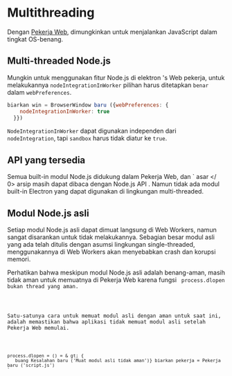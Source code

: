 # Multithreading

Dengan [Pekerja Web](https://developer.mozilla.org/en/docs/Web/API/Web_Workers_API/Using_web_workers), dimungkinkan untuk menjalankan JavaScript dalam tingkat OS-benang.

## Multi-threaded Node.js

Mungkin untuk menggunakan fitur Node.js di elektron 's Web pekerja, untuk melakukannya `nodeIntegrationInWorker` pilihan harus ditetapkan `benar` dalam `webPreferences`.

```javascript
biarkan win = BrowserWindow baru ({webPreferences: {
    nodeIntegrationInWorker: true
  }})
```

`NodeIntegrationInWorker` dapat digunakan independen dari `nodeIntegration`, tapi `sandbox` harus tidak diatur ke `true`.

## API yang tersedia

Semua built-in modul Node.js didukung dalam Pekerja Web, dan ` asar </ 0> 
arsip masih dapat dibaca dengan Node.js API . Namun tidak ada modul built-in Electron yang dapat digunakan di lingkungan multi-threaded.</p>

<h2>Modul Node.js asli</h2>

<p>Setiap modul Node.js asli dapat dimuat langsung di Web Workers, namun sangat disarankan untuk tidak melakukannya. Sebagian besar modul asli yang ada telah ditulis dengan asumsi lingkungan single-threaded, menggunakannya di Web Workers akan menyebabkan crash dan korupsi memori.</p>

<p>Perhatikan bahwa meskipun modul Node.js asli adalah benang-aman, masih tidak aman untuk memuatnya di Pekerja Web karena fungsi <code> process.dlopen </ 0> bukan thread yang aman.</p>

<p>Satu-satunya cara untuk memuat modul asli dengan aman untuk saat ini, adalah memastikan bahwa aplikasi tidak memuat modul asli setelah Pekerja Web memulai.</p>

<pre><code class="javascript">process.dlopen = () = & gt; {
   buang Kesalahan baru ('Muat modul asli tidak aman')} biarkan pekerja = Pekerja baru ('script.js')
`</pre>